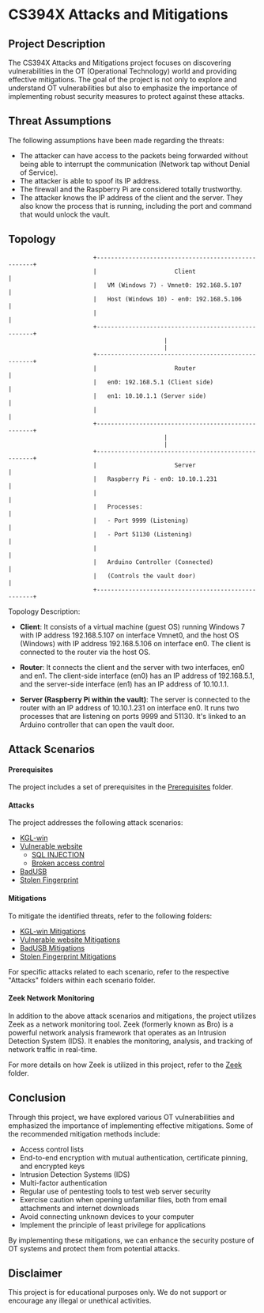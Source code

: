 # CS394X Attacks and Mitigations

## Project Description

The CS394X Attacks and Mitigations project focuses on discovering vulnerabilities in the OT (Operational Technology) world and providing effective mitigations. The goal of the project is not only to explore and understand OT vulnerabilities but also to emphasize the importance of implementing robust security measures to protect against these attacks.

## Threat Assumptions

The following assumptions have been made regarding the threats:

- The attacker can have access to the packets being forwarded without being able to interrupt the communication (Network tap without Denial of Service).
- The attacker is able to spoof its IP address.
- The firewall and the Raspberry Pi are considered totally trustworthy.
- The attacker knows the IP address of the client and the server. They also know the process that is running, including the port and command that would unlock the vault.

## Topology

```
                        +----------------------------------------------------+
                        |                      Client                        |
                        |   VM (Windows 7) - Vmnet0: 192.168.5.107           |
                        |   Host (Windows 10) - en0: 192.168.5.106           |
                        |                                                    |
                        +----------------------------------------------------+
                                            |                              
                                            |                              
                        +----------------------------------------------------+
                        |                      Router                        |
                        |   en0: 192.168.5.1 (Client side)                   |
                        |   en1: 10.10.1.1 (Server side)                     |
                        |                                                    |
                        +----------------------------------------------------+
                                            |                              
                                            |                              
                        +----------------------------------------------------+
                        |                      Server                        |
                        |   Raspberry Pi - en0: 10.10.1.231                  |
                        |                                                    |
                        |   Processes:                                       |
                        |   - Port 9999 (Listening)                          |
                        |   - Port 51130 (Listening)                         |
                        |                                                    |
                        |   Arduino Controller (Connected)                   |
                        |   (Controls the vault door)                        |
                        +----------------------------------------------------+
```


Topology Description:

- **Client**: It consists of a virtual machine (guest OS) running Windows 7 with IP address 192.168.5.107 on interface Vmnet0, and the host OS (Windows) with IP address 192.168.5.106 on interface en0. The client is connected to the router via the host OS.

- **Router**: It connects the client and the server with two interfaces, en0 and en1. The client-side interface (en0) has an IP address of 192.168.5.1, and the server-side interface (en1) has an IP address of 10.10.1.1.

- **Server (Raspberry Pi within the vault)**: The server is connected to the router with an IP address of 10.10.1.231 on interface en0. It runs two processes that are listening on ports 9999 and 51130. It's linked to an Arduino controller that can open the vault door.


## Attack Scenarios

#### Prerequisites

The project includes a set of prerequisites in the [Prerequisites](Prerequisites) folder.

#### Attacks

The project addresses the following attack scenarios:

- [KGL-win](KGL-win/Attacks)
- [Vulnerable website](Vulnerable-Website)
    - [SQL INJECTION](Vulnerable-Website/Attacks/SQL-INJECTION)
    - [Broken access control](Vulnerable-Website/Attacks/Broken-Access-Control)
- [BadUSB](BadUSB/Attacks)
- [Stolen Fingerprint](Stolen-Fingerprint/Attacks)

#### Mitigations

To mitigate the identified threats, refer to the following folders:

- [KGL-win Mitigations](KGL-win/Mitigations)
- [Vulnerable website Mitigations](Vulnerable-Website/Mitigations)
- [BadUSB Mitigations](BadUSB/Mitigations)
- [Stolen Fingerprint Mitigations](Stolen-Fingerprint/Mitigations)

For specific attacks related to each scenario, refer to the respective "Attacks" folders within each scenario folder.

#### Zeek Network Monitoring

In addition to the above attack scenarios and mitigations, the project utilizes Zeek as a network monitoring tool. Zeek (formerly known as Bro) is a powerful network analysis framework that operates as an Intrusion Detection System (IDS). It enables the monitoring, analysis, and tracking of network traffic in real-time.

For more details on how Zeek is utilized in this project, refer to the [Zeek](Zeek) folder.

## Conclusion

Through this project, we have explored various OT vulnerabilities and emphasized the importance of implementing effective mitigations. Some of the recommended mitigation methods include:

- Access control lists
- End-to-end encryption with mutual authentication, certificate pinning, and encrypted keys
- Intrusion Detection Systems (IDS)
- Multi-factor authentication
- Regular use of pentesting tools to test web server security
- Exercise caution when opening unfamiliar files, both from email attachments and internet downloads
- Avoid connecting unknown devices to your computer
- Implement the principle of least privilege for applications

By implementing these mitigations, we can enhance the security posture of OT systems and protect them from potential attacks.

## Disclaimer

This project is for educational purposes only. We do not support or encourage any illegal or unethical activities.